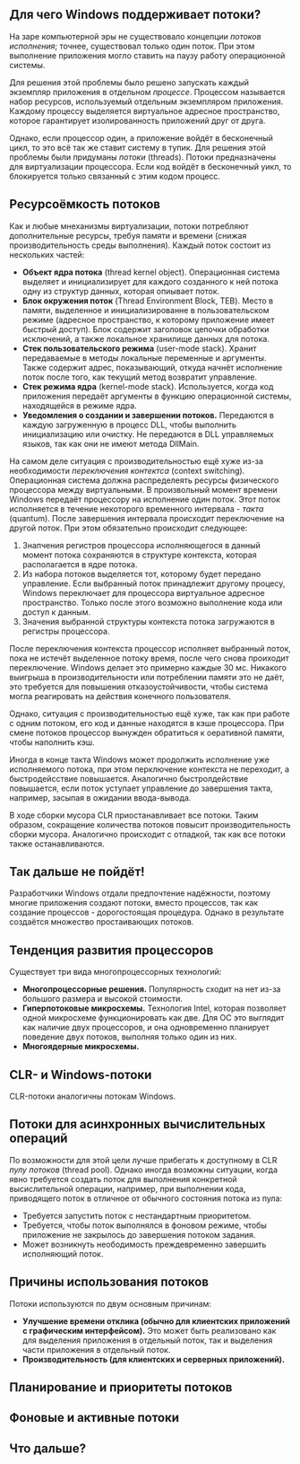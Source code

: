 ##  Для чего Windows поддерживает потоки?

На заре компьютерной эры не существовало концепции _потоков исполнения_; точнее, существовал только один поток. При этом выполнение приложения могло ставить на паузу работу операционной системы.

Для решения этой проблемы было решено запускать каждый экземпляр приложения в отдельном _процессе_. Процессом называется набор ресурсов, используемый отдельным экземпляром приложения. Каждому процессу выделяется виртуальное адресное пространство, которое гарантирует изолированность приложений друг от друга.

Однако, если процессор один, а приложение войдёт в бесконечный цикл, то это всё так же ставит систему в тупик. Для решения этой проблемы были придуманы _потоки_ (threads). Потоки предназначены для виртуализации процессора. Если код войдёт в бесконечный уикл, то блокируется только связанный с этим кодом процесс.

## Ресурсоёмкость потоков

Как и любые мнеханизмы виртуализации, потоки потребляют дополнительные ресурсы, требуя памяти и времени (снижая производительность среды выполнения). Каждый поток состоит из нескольких частей:
- **Объект ядра потока** (thread kernel object). Операционная система выделяет и инициализирует для каждого созданного к ней потока одну из структур данных, которая опиывает поток.
- **Блок окружения поток** (Thread Environment Block, TEB). Место в памяти, выделенное и инициализированне в пользовательском режиме (адресное пространство, к которому приложение имеет быстрый доступ). Блок содержит заголовок цепочки обработки исключений, а также локальное хранилище данных для потока.
- **Стек пользовательского режима** (user-mode stack). Хранит передаваемые в методы локальные переменные и аргументы. Также содержит адрес, показывающий, откуда начнёт исполнение поток после того, как текущий метод возвратит управление.
- **Стек режима ядра** (kernel-mode stack). Используется, когда код приложения передаёт аргументы в функцию операционной системы, находящейся в режиме ядра.
- **Уведомления о создании и завершении потоков.** Передаются в каждую загруженную в процесс DLL, чтобы выполнить инициализацию или очистку. Не передаются в DLL управляемых языков, так как они не имеют метода DllMain.

На самом деле ситуация с производительностью ещё хуже из-за необходимости _переключения контектса_ (context switching). Операционная система должна распределеять ресурсы физического процессора между виртуальными. В произвольный момент времени Windows передаёт процессору на исполнение один поток. Этот поток исполняется в течение некоторого временного интервала - _такта_ (quantum). После завершения интервала происходит переключение на другой поток. При этом обязательно происходит следующее:
1. Знапчения регистров процессора исполняющегося в данный момент потока сохраняются в структуре контекста, которая располагается в ядре потока.
2. Из набора потоков выделяется тот, которому будет передано управление. Если выбранный поток принадлежит другому процесу, Windows переключает для процессора виртуальное адресное пространство. Только после этого возможно выполнение кода или доступ к данным.
3. Значения выбранной структуры контекста потока загружаются в регистры процессора.

После переключения контекста процессор исполняет выбранный поток, пока не истечёт выделенное потоку время, после чего снова проиходит переключение. Windows делает это примерно каждые 30 мс. Никакого выигрыша в производительности или потреблении памяти это не даёт, это требуется для повышения отказоустойчивости, чтобы система могла реагировать на действия конечного пользователя.

Однако, ситуация с производительностью ещё хуже, так как при работе с одним потоком, его код и данные находятся в кэше процессора. При смене потоков процессор вынужден обратиться к оеративной памяти, чтобы наполнить кэш.

Иногда в конце такта Windows может продолжить исполнение уже исполняемого потока, при этом перключение контекста не переходит, а быстродейсствие повышается. Аналогично быстролдействие повышается, если поток уступает управление до завершения такта, например, засыпая в ожидании ввода-вывода.

В ходе сборки мусора CLR приостанавливает все потоки. Таким образом, сокращение количества потоков повысит производительность сборки мусора. Аналогично происходит с отладкой, так как все потоки также останавливаются.

## Так дальше не пойдёт!

Разработчики Windows отдали предпочтение надёжности, поэтому многие приложения создают потоки, вместо процессов, так как создание процессов - дорогостоящая процедура. Однако в результате создаётся множество простаивающих потоков.

## Тенденция развития процессоров

Существует три вида многопроцессорных технологий:
- **Многопроцессорные решения.** Популярность сходит на нет из-за большого размера и высокой стоимости.
- **Гиперпотоковые микросхемы.** Технология Intel, которая позволяет одной микросхеме функционировать как две. Для ОС это выглядит как наличие двух процессоров, и она одновременно планирует поведение двух потоков, выполняя только один из них.
- **Многоядерные микросхемы.** 

## CLR- и Windows-потоки

CLR-потоки аналогичны потокам Windows. 

## Потоки для асинхронных вычислительных операций

По возможности для этой цели лучше прибегать к доступному в CLR _пулу потоков_ (thread pool). Однако иногда возможны ситуации, когда явно требуется создать поток для выполнения конкретной высислительной операции, например, при выполнении кода, приводящего поток в отличное от обычного состояния потока из пула:
- Требуется запустить поток с нестандартным приоритетом.
- Требуется, чтобы поток выполнялся в фоновом режиме, чтобы приложение не закрылось до завершения потоком задания.
- Может возникнуть неободимость преждевременно завершить исполняющий поток.

## Причины использования потоков

Потоки используются по двум основным причинам:
- **Улучшение времени отклика (обычно для клиентских приложений с графическим интерфейсом).** Это может быть реализовано как для выделения приложения в отдельный поток, так и выделения части приложения в отдельный поток.
- **Производительность (для клиентских и серверных приложений).** 

## Планирование и приоритеты потоков



## Фоновые и активные потоки



## Что дальше?

